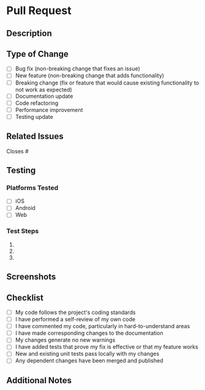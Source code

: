 # Pull Request

## Description
<!-- Provide a clear and concise description of your changes -->


## Type of Change
<!-- Check all that apply -->
- [ ] Bug fix (non-breaking change that fixes an issue)
- [ ] New feature (non-breaking change that adds functionality)
- [ ] Breaking change (fix or feature that would cause existing functionality to not work as expected)
- [ ] Documentation update
- [ ] Code refactoring
- [ ] Performance improvement
- [ ] Testing update

## Related Issues
<!-- Link to related issues using #issue_number -->
Closes #


## Testing
<!-- Describe the tests you ran and how to reproduce them -->

### Platforms Tested
- [ ] iOS
- [ ] Android
- [ ] Web

### Test Steps
1.
2.
3.

## Screenshots
<!-- If applicable, add screenshots to demonstrate your changes -->


## Checklist
<!-- Ensure all items are checked before submitting -->
- [ ] My code follows the project's coding standards
- [ ] I have performed a self-review of my own code
- [ ] I have commented my code, particularly in hard-to-understand areas
- [ ] I have made corresponding changes to the documentation
- [ ] My changes generate no new warnings
- [ ] I have added tests that prove my fix is effective or that my feature works
- [ ] New and existing unit tests pass locally with my changes
- [ ] Any dependent changes have been merged and published

## Additional Notes
<!-- Add any other context about the PR here -->
